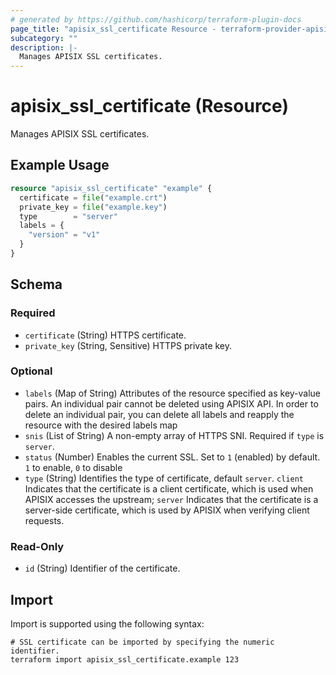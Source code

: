 ```yaml
---
# generated by https://github.com/hashicorp/terraform-plugin-docs
page_title: "apisix_ssl_certificate Resource - terraform-provider-apisix"
subcategory: ""
description: |-
  Manages APISIX SSL certificates.
---
```


# apisix_ssl_certificate (Resource)

Manages APISIX SSL certificates.

## Example Usage

```terraform
resource "apisix_ssl_certificate" "example" {
  certificate = file("example.crt")
  private_key = file("example.key")
  type        = "server"
  labels = {
    "version" = "v1"
  }
}
```

<!-- schema generated by tfplugindocs -->
## Schema

### Required

- `certificate` (String) HTTPS certificate.
- `private_key` (String, Sensitive) HTTPS private key.

### Optional

- `labels` (Map of String) Attributes of the resource specified as key-value pairs. An individual pair cannot be deleted using APISIX API. In order to delete an individual pair, you can delete all labels and reapply the resource with the desired labels map
- `snis` (List of String) A non-empty array of HTTPS SNI. Required if `type` is `server`.
- `status` (Number) Enables the current SSL. Set to `1` (enabled) by default. `1` to enable, `0` to disable
- `type` (String) Identifies the type of certificate, default `server`.
`client` Indicates that the certificate is a client certificate, which is used when APISIX accesses the upstream; `server` Indicates that the certificate is a server-side certificate, which is used by APISIX when verifying client requests.

### Read-Only

- `id` (String) Identifier of the certificate.

## Import

Import is supported using the following syntax:

```shell
# SSL certificate can be imported by specifying the numeric identifier.
terraform import apisix_ssl_certificate.example 123
```
